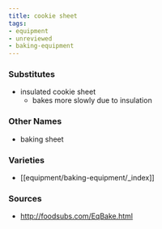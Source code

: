 ```yaml
---
title: cookie sheet
tags:
- equipment
- unreviewed
- baking-equipment
---
```

### Substitutes
- insulated cookie sheet
	- bakes more slowly due to insulation

### Other Names
* baking sheet

### Varieties
* [[equipment/baking-equipment/_index]]

### Sources
* http://foodsubs.com/EqBake.html
